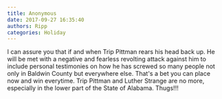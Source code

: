 ```yaml
---
title: Anonymous
date: 2017-09-27 16:35:40
authors: Ripp
categories: Holiday
---
```


 I can assure you that if and when Trip Pittman rears his head back up. He will be met with a negative and fearless revolting attack against him to include personal testimonies on how he has screwed so many people not only in Baldwin County but everywhere else. That's a bet you can place now and win everytime. Trip Pittman and Luther Strange are no more, especially in the lower part of the State of Alabama. Thugs!!!